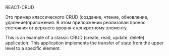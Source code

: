 
REACT-CRUD

Это пример классического CRUD (создание, чтение, обновление, удаление)приложения. В этом прилоржении реализован пронос состояния от верхнего уровня к конкретному элементу.

This is an example of a classic CRUD (create, read, update, delete) application. This application implements the transfer of state from the upper level to a specific element.
